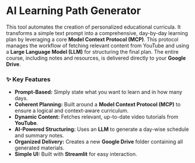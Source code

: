 # AI Learning Path Generator

This tool automates the creation of personalized educational curricula. It transforms a simple text prompt into a comprehensive, day-by-day learning plan by leveraging a core **Model Context Protocol (MCP)**. This protocol manages the workflow of fetching relevant content from YouTube and using a **Large Language Model (LLM)** for structuring the final plan. The entire course, including notes and resources, is delivered directly to your **Google Drive**.

### ✨ Key Features

* **Prompt-Based:** Simply state what you want to learn and in how many days.
* **Coherent Planning:** Built around a **Model Context Protocol (MCP)** to ensure a logical and context-aware curriculum.
* **Dynamic Content:** Fetches relevant, up-to-date video tutorials from **YouTube**.
* **AI-Powered Structuring:** Uses an **LLM** to generate a day-wise schedule and summary notes.
* **Organized Delivery:** Creates a new **Google Drive** folder containing all generated materials.
* **Simple UI:** Built with **Streamlit** for easy interaction.
